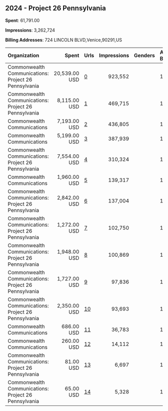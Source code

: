 ## 2024 - Project 26 Pennsylvania 
**Spent**: 61,791.00

**Impressions**: 3,262,724

**Billing Addresses**: 724 LINCOLN BLVD,Venice,90291,US

|Organization|Spent|Urls|Impressions|Genders|Age Brackets|Country Codes|
|:---|---:|:---|---:|:---|:---|:---|
|Commonwealth Communications: Project 26 Pennsylvania|20,539.00 USD|[0](https://www.snap.com/political-ads/asset/406df36caba149c1cfad6f76ff045d88f83fa81677fe59519f6dc043b2b6bae2?mediaType=mp4)|923,552||18-25|united states|
|Commonwealth Communications: Project 26 Pennsylvania|8,115.00 USD|[1](https://www.snap.com/political-ads/asset/944c761a43ee1dc90e9a0420f38567daccfa38a9a5f9002aa393e71e0b4eb4d2?mediaType=mp4)|469,715||18-25|united states|
|Commonwealth Communications|7,193.00 USD|[2](https://www.snap.com/political-ads/asset/f4a67e1e7cbc42cf8106abed4db49e5f553e3580e0ebc88515e15b7e77ec4c03?mediaType=jpeg)|436,805||18-24|united states|
|Commonwealth Communications|5,199.00 USD|[3](https://www.snap.com/political-ads/asset/bb776b3001ca8665ff3ba788f5fe9936841bde1c3bc66cacc270d56e920c1ce0?mediaType=jpeg)|387,939||18-24|united states|
|Commonwealth Communications: Project 26 Pennsylvania|7,554.00 USD|[4](https://www.snap.com/political-ads/asset/5bdd0e6fd03759fbb8d9248cac5b1c522d7a75281e83b584a28042eeed3e18af?mediaType=mp4)|310,324||18-25|united states|
|Commonwealth Communications|1,960.00 USD|[5](https://www.snap.com/political-ads/asset/aeb11ebdfce2a865f442d16ece1cf2d2cc15a294314675b5fbfcd5bafef7a4c5?mediaType=jpeg)|139,317||18-24|united states|
|Commonwealth Communications: Project 26 Pennsylvania|2,842.00 USD|[6](https://www.snap.com/political-ads/asset/78074419bfe5cf6aa98b630b06f03292b1c9f222a96c8971d340a3fcd9ff507b?mediaType=mp4)|137,004||18-25|united states|
|Commonwealth Communications: Project 26 Pennsylvania|1,272.00 USD|[7](https://www.snap.com/political-ads/asset/e15fd275e397e901bd0abe255ed2b2dbb04e1822ac341ff9513d8b6b3a4ba711?mediaType=mp4)|102,750||18-25|united states|
|Commonwealth Communications: Project 26 Pennsylvania|1,948.00 USD|[8](https://www.snap.com/political-ads/asset/0eb5549b6c3a800f621781c8d1802a7d3781d7dc44983e3d5263f5518183204c?mediaType=mp4)|100,869||18-25|united states|
|Commonwealth Communications: Project 26 Pennsylvania|1,727.00 USD|[9](https://www.snap.com/political-ads/asset/e15fd275e397e901bd0abe255ed2b2dbb04e1822ac341ff9513d8b6b3a4ba711?mediaType=mp4)|97,836||18-25|united states|
|Commonwealth Communications: Project 26 Pennsylvania|2,350.00 USD|[10](https://www.snap.com/political-ads/asset/e15fd275e397e901bd0abe255ed2b2dbb04e1822ac341ff9513d8b6b3a4ba711?mediaType=mp4)|93,693||18-25|united states|
|Commonwealth Communications|686.00 USD|[11](https://www.snap.com/political-ads/asset/d7de25f9fb00adecef0084e87f2bf08145fa016a55ba35652f7d5b69244b4084?mediaType=jpeg)|36,783||18-24|united states|
|Commonwealth Communications|260.00 USD|[12](https://www.snap.com/political-ads/asset/24d8eac15edec27d352e46481a6e8072aadf4e2cc5401b9d359f04504be13da8?mediaType=jpeg)|14,112||18-24|united states|
|Commonwealth Communications: Project 26 Pennsylvania|81.00 USD|[13](https://www.snap.com/political-ads/asset/944c761a43ee1dc90e9a0420f38567daccfa38a9a5f9002aa393e71e0b4eb4d2?mediaType=mp4)|6,697||18-25|united states|
|Commonwealth Communications: Project 26 Pennsylvania|65.00 USD|[14](https://www.snap.com/political-ads/asset/5bdd0e6fd03759fbb8d9248cac5b1c522d7a75281e83b584a28042eeed3e18af?mediaType=mp4)|5,328||18-25|united states|
